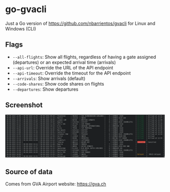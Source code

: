# go-gvacli

Just a Go version of https://github.com/nbarrientos/gvacli for Linux and Windows (CLI)

## Flags

* `--all-flights`: Show all flights, regardless of having a gate assigned (departures) or an expected arrival time (arrivals)
* `--api-url`: Override the URL of the API endpoint
* `--api-timeout`: Override the timeout for the API endpoint
* `--arrivals`: Show arrivals (default)
* `--code-shares`: Show code shares on flights
* `--departures`: Show departures

## Screenshot

![Screenshot](screenshot.png)

## Source of data

Comes from GVA Airport website: https://gva.ch
